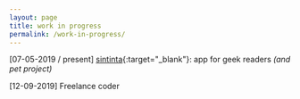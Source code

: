 ```yaml
---
layout: page
title: work in progress
permalink: /work-in-progress/
---
```


[07-05-2019 / present] [sintinta](http://sintinta.com){:target="\_blank"}: app for geek readers _(and pet project)_

[12-09-2019] Freelance coder